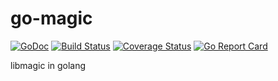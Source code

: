 # go-magic

[![GoDoc][doc-img]][doc] [![Build Status][ci-img]][ci] [![Coverage Status][cov-img]][cov]  [![Go Report Card][report-card-img]][report-card]

[doc-img]: https://img.shields.io/badge/go.dev-reference-007d9c?logo=go&logoColor=white&style=flat-square

[doc]: https://pkg.go.dev/github.com/wenerme/go-magic?tab=doc

[ci-img]: https://github.com/wenerme/go-magic/actions/workflows/ci.yml/badge.svg

[ci]: https://github.com/wenerme/go-magic/actions/workflows/ci.yml

[cov-img]: https://codecov.io/gh/wenerme/go-magic/branch/main/graph/badge.svg

[cov]: https://codecov.io/gh/wenerme/go-magic/branch/main

[report-card-img]: https://goreportcard.com/badge/github.com/wenerme/go-magic

[report-card]: https://goreportcard.com/report/github.com/wenerme/go-magic

libmagic in golang
